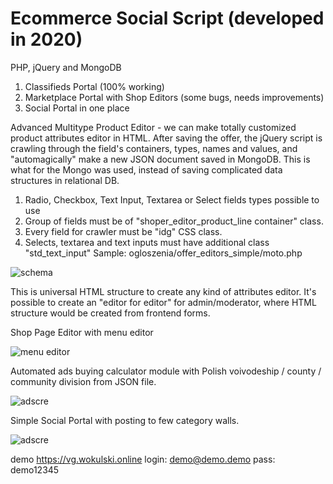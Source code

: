 # Ecommerce Social Script (developed in 2020)
PHP, jQuery and MongoDB

1. Classifieds Portal (100% working)
2. Marketplace Portal with Shop Editors (some bugs, needs improvements)
3. Social Portal
in one place

Advanced Multitype Product Editor - we can make totally customized product attributes editor in HTML.
After saving the offer, the jQuery script is crawling through the field's containers, types, names and values, and "automagically" make a new JSON document saved in MongoDB.
This is what for the Mongo was used, instead of saving complicated data structures in relational DB.
1. Radio, Checkbox, Text Input, Textarea or Select fields types possible to use
2. Group of fields must be of "shoper_editor_product_line container" class.
3. Every field for crawler must be "idg" CSS class.
4. Selects, textarea and text inputs must have additional class "std_text_input"
Sample: ogloszenia/offer_editors_simple/moto.php

![schema](https://user-images.githubusercontent.com/35747845/111639435-8e5e0700-87fb-11eb-979e-f6eba8290724.png)

This is universal HTML structure to create any kind of attributes editor.
It's possible to create an "editor for editor" for admin/moderator, where HTML structure would be created from frontend forms.

Shop Page Editor with menu editor

![menu editor](https://user-images.githubusercontent.com/35747845/111639789-dc730a80-87fb-11eb-9610-eacd6298287e.png)

Automated ads buying calculator module with Polish voivodeship / county / community division from JSON file.

![adscre](https://user-images.githubusercontent.com/35747845/111643899-9f107c00-87ff-11eb-8c46-17806d210d99.png)

Simple Social Portal with posting to few category walls.

![adscre](https://user-images.githubusercontent.com/35747845/111642981-d894b780-87fe-11eb-9105-447b9b43e24c.png)

demo https://vg.wokulski.online
login: demo@demo.demo
pass: demo12345

